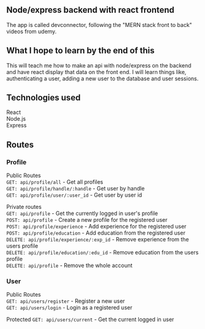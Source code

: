 ## Node/express backend with react frontend
The app is called devconnector, following the "MERN stack front to back" videos from udemy.

## What I hope to learn by the end of this
This will teach me how to make an api with node/express on the backend and have react display that data on the front end. I will learn things like, authenticating a user, adding a new user to the database and user sessions.

## Technologies used
React  
Node.js  
Express  

## Routes

### Profile

Public Routes  
``GET: api/profile/all`` - Get all profiles  
``GET: api/profile/handle/:handle`` - Get user by handle  
``GET: api/profile/user/:user_id`` - Get user by user id  

Private routes  
``GET: api/profile`` - Get the currently logged in user's profile  
``POST: api/profile`` - Create a new profile for the registered user  
``POST: api/profile/experience`` - Add experience for the registered user  
``POST: api/profile/education`` - Add education from the registered user  
``DELETE: api/profile/experience/:exp_id`` - Remove experience from the users profile  
``DELETE: api/profile/education/:edu_id`` - Remove education from the users profile  
``DELETE: api/profile`` - Remove the whole account  

### User
Public Routes  
``GET: api/users/register`` - Register a new user  
``GET: api/users/login`` - Login as a registered user  

Protected
``GET: api/users/current`` - Get the current logged in user  
